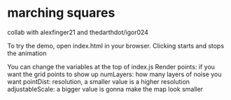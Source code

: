 ﻿# marching squares
collab with alexfinger21 and thedarthdot/igor024

To try the demo, open index.html in your browser. Clicking starts and stops the animation

You can change the variables at the top of index.js
Render points: if you want the grid points to show up
numLayers: how many layers of noise you want
pointDist: resolution, a smaller value is a higher resolution
adjustableScale: a bigger value is gonna make the map look smaller

